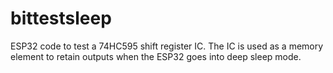 # bittestsleep
ESP32 code to test a 74HC595 shift register IC.
The IC is used as a memory element to retain outputs
when the ESP32 goes into deep sleep mode.
